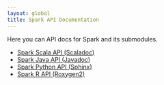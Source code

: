 ```yaml
---
layout: global
title: Spark API Documentation
---
```


Here you can API docs for Spark and its submodules.

- [Spark Scala API (Scaladoc)](api/scala/index.html)
- [Spark Java API (Javadoc)](api/java/index.html)
- [Spark Python API (Sphinx)](api/python/index.html)
- [Spark R API (Roxygen2)](api/R/index.html)
